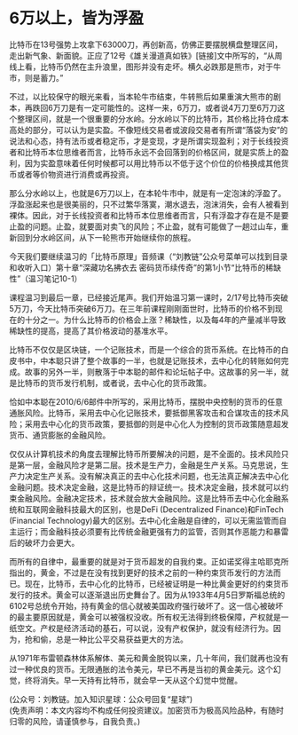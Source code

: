 # 6万以上，皆为浮盈

比特币在13号强势上攻拿下63000刀，再创新高，仿佛正要摆脱横盘整理区间，走出新气象、新面貌。正应了12号《雄关漫道真如铁》[链接]文中所写的，“从周线上看，比特币仍然在主升浪里，图形并没有走坏。横久必跌那是熊市，对于牛市，则是蓄力。”

不过，以比较保守的眼光来看，当本轮牛市结束，牛转熊后如果重演大熊市的剧本，再跌回6万刀是有一定可能性的。这样一来，6万刀，或者说4万刀至6万刀这个整理区间，就是一个很重要的分水岭。分水岭以下的比特币，其价格比持仓成本高处的部分，可以认为是实盈。不像短线交易者或波段交易者有所谓“落袋为安”的说法和心态，持有法币或者稳定币，才是变现，才是所谓实现盈利；对于长线投资者和比特币本位思维者而言，比特币永远不会回落到的价格区间，就是实质上的盈利，因为实盈意味着任何时候都可以用比特币以不低于这个价位的价格换成其他货币或者等价物资进行消费或再投资。

那么分水岭以上，也就是6万刀以上，在本轮牛市中，就是有一定泡沫的浮盈了。浮盈涨起来也是很美丽的，只不过繁华落寞，潮水退去，泡沫消失，会有人被看到裸体。因此，对于长线投资者和比特币本位思维者而言，只有浮盈才存在是不是要止盈的问题。止盈，就要面对卖飞的风险；不止盈，就有可能做了一趟过山车，重新回到分水岭区间，从下一轮熊市开始继续你的旅程。

今天我们要继续温习的「比特币原理」音频课（“刘教链”公众号菜单可以找到目录和收听入口）第十章“深藏功名拂衣去 密码货币续传奇”的第1小节“比特币的稀缺性”（温习笔记10-1）

课程温习到最后一章，已经接近尾声。我们开始温习第一课时，2/17号比特币突破5万刀，今天比特币突破6万刀。在三年前课程刚刚面世时，比特币的价格不到现在的十分之一。为什么比特币的价格会上涨？稀缺性，以及每4年的产量减半导致稀缺性的提高，提高了其价格波动的基准水平。

比特币不仅仅是区块链，一个记账技术，而是一个综合的货币系统。在比特币的白皮书中，中本聪只讲了整个故事的一半，也就是记账技术，去中心化的转账如何完成。故事的另外一半，则散落于中本聪的邮件和论坛帖子中。这故事的另一半，就是比特币的货币发行机制，或者说，去中心化的货币政策。

恰如中本聪在2010/6/6邮件中所写的，采用比特币，摆脱中央控制的货币的任意通胀风险。比特币，采用去中心化记账技术，要抵御黑客攻击和合谋攻击的技术风险；采用去中心化的货币政策，要抵御的则是中心化人为控制的货币政策随意超发货币、通货膨胀的金融风险。

仅仅从计算机技术的角度去理解比特币所要解决的问题，是不全面的。技术风险只是第一层，金融风险才是第二层。技术是生产力，金融是生产关系。马克思说，生产力决定生产关系。没有解决真正的去中心化技术问题，也无法真正解决去中心化金融问题。技术决定金融，这是比特币的辩证统一。技术决定金融，技术就可以约束金融风险。金融决定技术，技术就会放大金融风险。这是比特币去中心化金融系统和互联网金融科技最大的区别，也是DeFi (Decentralized Finance)和FinTech (Financial Technology)最大的区别。去中心化金融是自律的，可以无需监管而自主运行；而金融科技必须要有比传统金融更强有力的监管，否则其作恶能力和暴雷后的破坏力会更大。

而所有的自律中，最重要的就是对于货币超发的自我约束。正如诺奖得主哈耶克所指出的，黄金，不过是在没有找到更好的技术之前的一种约束货币发行的方法而已。现在，比特币，去中心化的比特币，已经被证明是一种比黄金更好的约束货币发行的技术。黄金可以逐渐退出历史舞台了。因为从1933年4月5日罗斯福总统的6102号总统令开始，持有黄金的信心就被美国政府强行破坏了。这一信心被破坏的最主要原因就是，黄金可以被强权没收。所有权无法得到终极保障，产权就是一纸空文。产权是经济活动的基石，可以说，没有产权保护，就没有经济行为。因为，抢和偷，总是一种比公平交易获益更大的方法。

从1971年布雷顿森林体系解体、美元和黄金脱钩以来，几十年间，我们就再也没有过一种优良的货币。无限通胀的法令美元，早已不再是当初的黄金美元。这个幻觉，终将消失。早一天持有比特币，就会早一天从这个幻觉中觉醒。

(公众号：刘教链。加入知识星球：公众号回复“星球”) \
(免责声明：本文内容均不构成任何投资建议。加密货币为极高风险品种，有随时归零的风险，请谨慎参与，自我负责。)
